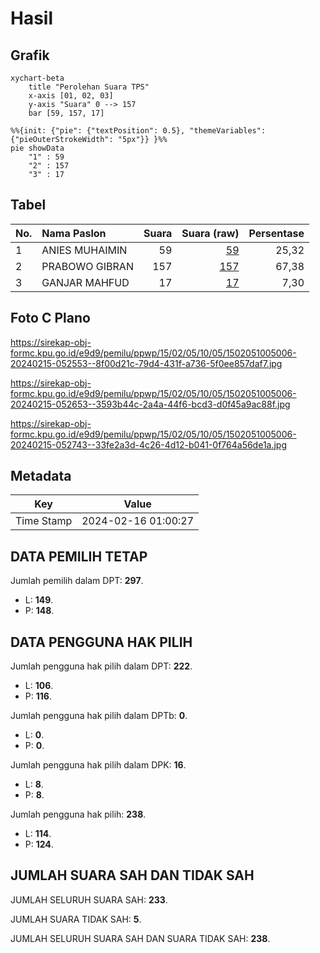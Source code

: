 # Hasil

## Grafik

```mermaid
xychart-beta
    title "Perolehan Suara TPS"
    x-axis [01, 02, 03]
    y-axis "Suara" 0 --> 157
    bar [59, 157, 17]
```

```mermaid
%%{init: {"pie": {"textPosition": 0.5}, "themeVariables": {"pieOuterStrokeWidth": "5px"}} }%%
pie showData
    "1" : 59
    "2" : 157
    "3" : 17
```

## Tabel

| No. | Nama Paslon    | Suara | Suara (raw) | Persentase |
|:--- |:-------------- | -----:| -----------:| ----------:|
| 1   | ANIES MUHAIMIN | 59    | [59][p-1]   | 25,32      |
| 2   | PRABOWO GIBRAN | 157   | [157][p-2]  | 67,38      |
| 3   | GANJAR MAHFUD  | 17    | [17][p-3]   | 7,30       |


[p-1]: https://github.com/gigit-pemilu/pemilu-2024-15-jambi/blob/main/pilpres/hitung-suara/sub/15-jambi/sub/02--merangin/sub/05-tabir/sub/1005-kampung-baruh/sub/006-tps/sub/paslon-1.txt
[p-2]: https://github.com/gigit-pemilu/pemilu-2024-15-jambi/blob/main/pilpres/hitung-suara/sub/15-jambi/sub/02--merangin/sub/05-tabir/sub/1005-kampung-baruh/sub/006-tps/sub/paslon-2.txt
[p-3]: https://github.com/gigit-pemilu/pemilu-2024-15-jambi/blob/main/pilpres/hitung-suara/sub/15-jambi/sub/02--merangin/sub/05-tabir/sub/1005-kampung-baruh/sub/006-tps/sub/paslon-3.txt

## Foto C Plano

https://sirekap-obj-formc.kpu.go.id/e9d9/pemilu/ppwp/15/02/05/10/05/1502051005006-20240215-052553--8f00d21c-79d4-431f-a736-5f0ee857daf7.jpg

https://sirekap-obj-formc.kpu.go.id/e9d9/pemilu/ppwp/15/02/05/10/05/1502051005006-20240215-052653--3593b44c-2a4a-44f6-bcd3-d0f45a9ac88f.jpg

https://sirekap-obj-formc.kpu.go.id/e9d9/pemilu/ppwp/15/02/05/10/05/1502051005006-20240215-052743--33fe2a3d-4c26-4d12-b041-0f764a56de1a.jpg


## Metadata

| Key        | Value               |
| ---------- | ------------------- |
| Time Stamp | 2024-02-16 01:00:27 |


## DATA PEMILIH TETAP

Jumlah pemilih dalam DPT: **297**.
 * L: **149**.
 * P: **148**.

## DATA PENGGUNA HAK PILIH

Jumlah pengguna hak pilih dalam DPT: **222**.
 * L: **106**.
 * P: **116**.

Jumlah pengguna hak pilih dalam DPTb: **0**.
 * L: **0**.
 * P: **0**.

Jumlah pengguna hak pilih dalam DPK: **16**.
 * L: **8**.
 * P: **8**.

Jumlah pengguna hak pilih: **238**.
 * L: **114**.
 * P: **124**.

## JUMLAH SUARA SAH DAN TIDAK SAH

JUMLAH SELURUH SUARA SAH: **233**.

JUMLAH SUARA TIDAK SAH: **5**.

JUMLAH SELURUH SUARA SAH DAN SUARA TIDAK SAH: **238**.


